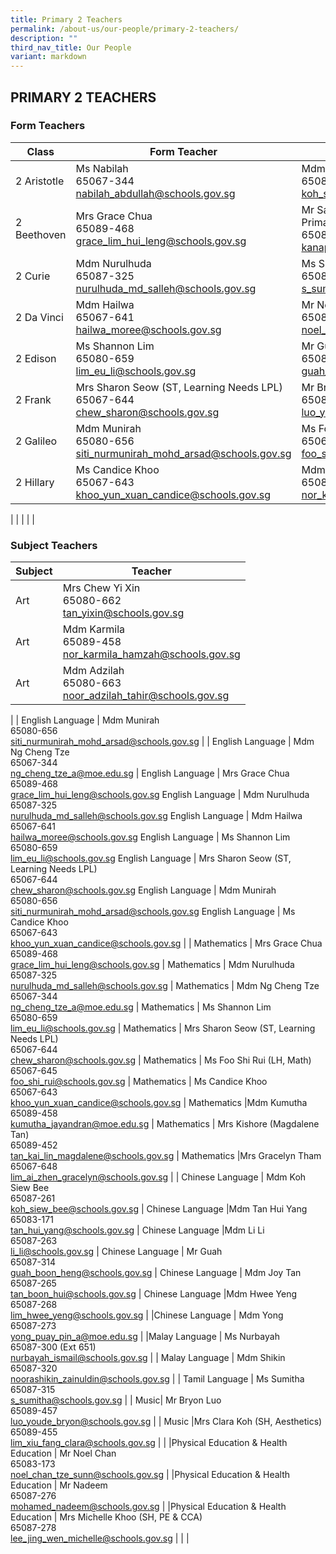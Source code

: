 ```yaml
---
title: Primary 2 Teachers
permalink: /about-us/our-people/primary-2-teachers/
description: ""
third_nav_title: Our People
variant: markdown
---
```

## PRIMARY 2 TEACHERS

### Form Teachers

| Class | Form Teacher | Form Teacher |
|---|---|---|
| 2 Aristotle |Ms Nabilah<br>65067-344<br>[nabilah\_abdullah@schools.gov.sg](mailto:nabilah\_abdullah@schools.gov.sg)| Mdm Koh Siew Bee<br>65087-261<br>[koh\_siew\_bee@schools.gov.sg](mailto:koh\_siew\_bee@schools.gov.sg)|
| 2 Beethoven | Mrs Grace Chua<br>65089-468<br>[grace\_lim\_hui\_leng@schools.gov.sg](mailto:grace\_lim\_hui\_leng@schools.gov.sg)| Mr Sathis Kumar (Year Head, Lower Primary)<br>65087-311<br>[kanapa\_sathis\_kumar@schools.gov.sg](mailto:kanapa\_sathis\_kumar@schools.gov.sg)|
| 2 Curie | Mdm Nurulhuda<br>65087-325<br>[nurulhuda\_md\_salleh@schools.gov.sg](mailto:nurulhuda\_md\_salleh@schools.gov.sg)|Ms Sumitha<br>65087-315<br>[s\_sumitha@schools.gov.sg](mailto:s\_sumitha@schools.gov.sg)|
| 2 Da Vinci |Mdm Hailwa<br>65067-641<br>[hailwa\_moree@schools.gov.sg](mailto:hailwa\_moree@schools.gov.sg)| Mr Noel Chan<br>65089-459<br>[noel\_chan\_tze\_sunn@schools.gov.sg](mailto:noel\_chan\_tze\_sunn@schools.gov.sg)|
| 2 Edison |Ms Shannon Lim<br>65080-659<br>[lim\_eu\_li@schools.gov.sg](mailto:lim\_eu\_li@schools.gov.sg)| Mr Guah <br>65087-314<br>[guah\_boon\_heng@schools.gov.sg](mailto:guah\_boon\_heng@schools.gov.sg)|
| 2 Frank |Mrs Sharon Seow (ST, Learning Needs LPL)<br>65067-644<br>[chew\_sharon@schools.gov.sg](mailto:chew\_sharon@schools.gov.sg)| Mr Bryon Luo<br>65089-457<br>[luo\_youde\_bryon@schools.gov.sg](mailto:luo\_youde\_bryon@schools.gov.sg)|
| 2 Galileo | Mdm Munirah<br>65080-656<br>[siti\_nurmunirah\_mohd\_arsad@schools.gov.sg](mailto:siti\_nurmunirah\_mohd\_arsad@schools.gov.sg)| Ms Foo Shi Rui (Level Head, Math)<br>65067-645<br>[foo\_shi\_rui@schools.gov.sg](mailto:foo\_shi\_rui@schools.gov.sg)|
| 2 Hillary | Ms Candice Khoo<br>65067-643<br>[khoo\_yun\_xuan\_candice@schools.gov.sg](mailto:khoo\_yun\_xuan\_candice@schools.gov.sg)| Mdm Karmila<br>65089-458<br>[nor\_karmila\_hamzah@schools.gov.sg](mailto:nor\_karmila\_hamzah@schools.gov.sg)|
|
| | | |

### Subject Teachers

| Subject | Teacher |
|---|---|
| Art | Mrs Chew Yi Xin<br>65080-662<br>[tan\_yixin@schools.gov.sg](mailto:tan\_yixin@schools.gov.sg) |
Art |Mdm Karmila<br>65089-458<br>[nor\_karmila\_hamzah@schools.gov.sg](mailto:nor\_karmila\_hamzah@schools.gov.sg)
Art | Mdm Adzilah<br>65080-663<br>[noor\_adzilah\_tahir@schools.gov.sg](mailto:noor\_adzilah\_tahir@schools.gov.sg)
|
| English Language | Mdm Munirah<br>65080-656<br>[siti\_nurmunirah\_mohd\_arsad@schools.gov.sg](mailto:siti\_nurmunirah\_mohd\_arsad@schools.gov.sg) |
| English Language | Mdm Ng Cheng Tze<br>65067-344<br>[ng\_cheng\_tze\_a@moe.edu.sg](mailto:ng\_cheng\_tze\_a@moe.edu.sg) |
English Language | Mrs Grace Chua<br>65089-468<br>[grace\_lim\_hui\_leng@schools.gov.sg](mailto:grace\_lim\_hui\_leng@schools.gov.sg)
English Language | Mdm Nurulhuda<br>65087-325<br>[nurulhuda\_md\_salleh@schools.gov.sg](mailto:nurulhuda\_md\_salleh@schools.gov.sg)
English Language | Mdm Hailwa<br>65067-641<br>[hailwa\_moree@schools.gov.sg](mailto:hailwa_moree@schools.gov.sg)
English Language | Ms Shannon Lim<br>65080-659<br>[lim\_eu\_li@schools.gov.sg](mailto:lim\_eu\_li@schools.gov.sg)
English Language | Mrs Sharon Seow (ST, Learning Needs LPL)<br>65067-644<br>[chew\_sharon@schools.gov.sg](mailto:chew\_sharon@schools.gov.sg)
English Language | Mdm Munirah<br>65080-656<br>[siti\_nurmunirah\_mohd\_arsad@schools.gov.sg](mailto:siti\_nurmunirah\_mohd\_arsad@schools.gov.sg)
English Language | Ms Candice Khoo<br>65067-643<br>[khoo\_yun\_xuan\_candice@schools.gov.sg](mailto:khoo\_yun\_xuan\_candice@schools.gov.sg)
|
| Mathematics | Mrs Grace Chua<br>65089-468<br>[grace\_lim\_hui\_leng@schools.gov.sg](mailto:grace\_lim\_hui\_leng@schools.gov.sg) |
 Mathematics | Mdm Nurulhuda<br>65087-325<br>[nurulhuda\_md\_salleh@schools.gov.sg](mailto:nurulhuda\_md\_salleh@schools.gov.sg) |
  Mathematics | Mdm  Ng Cheng Tze<br>65067-344<br>[ng\_cheng\_tze\_a@moe.edu.sg](mailto:ng\_cheng\_tze\_a@moe.edu.sg) |
 Mathematics | Ms Shannon Lim<br>65080-659<br>[lim\_eu\_li@schools.gov.sg](mailto:lim\_eu\_li@schools.gov.sg) |
  Mathematics | Mrs Sharon Seow (ST, Learning Needs LPL)<br>65067-644<br>[chew\_sharon@schools.gov.sg](mailto:chew\_sharon@schools.gov.sg) |
 Mathematics | Ms Foo Shi Rui (LH, Math)<br>65067-645<br>[foo\_shi\_rui@schools.gov.sg](mailto:foo\_shi\_rui@schools.gov.sg) |
 Mathematics | Ms Candice Khoo<br>65067-643<br>[khoo\_yun\_xuan\_candice@schools.gov.sg](mailto:khoo\_yun\_xuan\_candice@schools.gov.sg) |
 Mathematics |Mdm Kumutha<br>65089-458<br>[kumutha\_jayandran@moe.edu.sg](mailto:kumutha\_jayandran@moe.edu.sg) |
 Mathematics | Mrs Kishore (Magdalene Tan)<br>65089-452<br>[tan\_kai\_lin\_magdalene@schools.gov.sg](mailto:tan\_kai\_lin\_magdalene@schools.gov.sg) |
 Mathematics |Mrs Gracelyn Tham<br>65067-648<br>[lim\_ai\_zhen\_gracelyn@schools.gov.sg](mailto:lim\_ai\_zhen\_gracelyn@schools.gov.sg)
|
| Chinese Language | Mdm Koh Siew Bee<br>65087-261<br>[koh\_siew\_bee@schools.gov.sg](mailto:koh\_siew\_bee@schools.gov.sg) |
Chinese Language |Mdm Tan Hui Yang<br>65083-171<br>[tan\_hui\_yang@schools.gov.sg](mailto:tan\_hui\_yang@schools.gov.sg) |
Chinese Language |Mdm Li Li<br>65087-263<br>[li\_li@schools.gov.sg](mailto:li\_li@schools.gov.sg) |
Chinese Language | Mr Guah <br>65087-314<br>[guah\_boon\_heng@schools.gov.sg](mailto:guah\_boon\_heng@schools.gov.sg) |
Chinese Language | Mdm Joy Tan<br>65087-265<br>[tan\_boon\_hui@schools.gov.sg](mailto:tan\_boon\_hui@schools.gov.sg) |
Chinese Language |Mdm Hwee Yeng<br>65087-268<br>[lim\_hwee\_yeng@schools.gov.sg](mailto:lim\_hwee\_yeng@schools.gov.sg) |
|Chinese Language | Mdm Yong<br>65087-273<br>[yong\_puay\_pin\_a@moe.edu.sg](mailto:yong\_puay\_pin\_a@moe.edu.sg)
|
|Malay Language | Ms Nurbayah<br>65087-300 (Ext 651)<br>[nurbayah\_ismail@schools.gov.sg](mailto:nurbayah\_ismail@schools.gov.sg) |
| Malay Language  | Mdm Shikin<br>65087-320<br>[noorashikin\_zainuldin@schools.gov.sg](mailto:noorashikin\_zainuldin@schools.gov.sg) 
|
| Tamil Language  | Ms Sumitha<br>65087-315<br>[s\_sumitha@schools.gov.sg](mailto:s\_sumitha@schools.gov.sg) 
|
| Music| Mr Bryon Luo <br>65089-457<br>[luo\_youde\_bryon@schools.gov.sg](mailto:luo\_youde\_bryon@schools.gov.sg) |
| Music |Mrs Clara Koh (SH, Aesthetics)<br>65089-455<br>[lim\_xiu\_fang\_clara@schools.gov.sg](mailto:lim\_xiu\_fang\_clara@schools.gov.sg) |
|
|Physical Education &amp; Health Education | Mr Noel Chan<br>65083-173<br>[noel\_chan\_tze\_sunn@schools.gov.sg](mailto:noel\_chan\_tze\_sunn@schools.gov.sg) |
|Physical Education &amp; Health Education | Mr Nadeem<br>65087-276<br>[mohamed\_nadeem@schools.gov.sg](mailto:mohamed\_nadeem@schools.gov.sg) |
|Physical Education &amp; Health Education | Mrs Michelle Khoo (SH, PE &amp; CCA)<br>65087-278<br>[lee\_jing\_wen\_michelle@schools.gov.sg](mailto:lee\_jing\_wen\_michelle@schools.gov.sg) |
| |